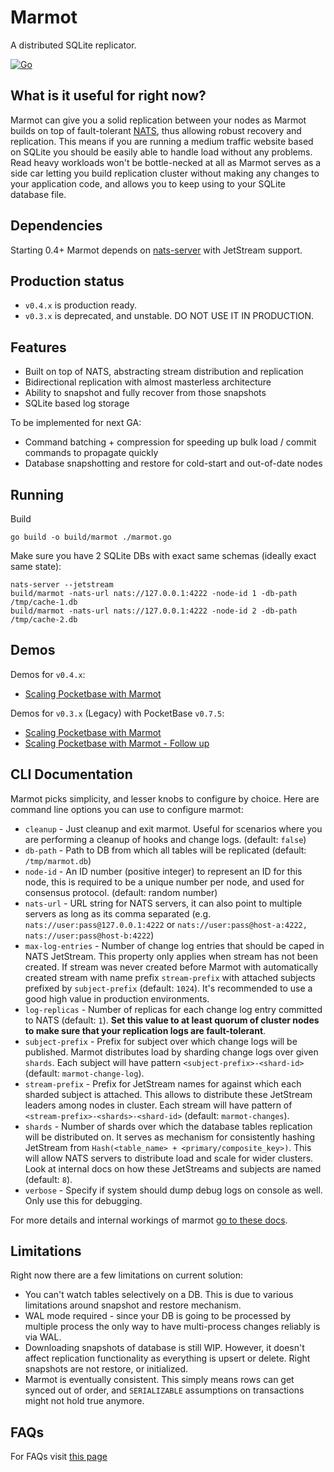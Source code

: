 # Marmot
A distributed SQLite replicator. 

[![Go](https://github.com/maxpert/marmot/actions/workflows/go.yml/badge.svg)](https://github.com/maxpert/marmot/actions/workflows/go.yml)

## What is it useful for right now?
Marmot can give you a solid replication between your nodes as Marmot builds on top of fault-tolerant 
[NATS](https://nats.io/), thus allowing robust recovery and replication. This means if you are 
running a medium traffic website based on SQLite you should be easily able to handle load 
without any problems. Read heavy workloads won't be bottle-necked at all as Marmot serves 
as a side car letting you build replication cluster without making any changes to your 
application code, and allows you to keep using to your SQLite database file. 

## Dependencies
Starting 0.4+ Marmot depends on [nats-server](https://nats.io/download/) with JetStream support.

## Production status

 - `v0.4.x` is production ready.
 - `v0.3.x` is deprecated, and unstable. DO NOT USE IT IN PRODUCTION.

## Features

 - Built on top of NATS, abstracting stream distribution and replication
 - Bidirectional replication with almost masterless architecture
 - Ability to snapshot and fully recover from those snapshots
 - SQLite based log storage

To be implemented for next GA:
 - Command batching + compression for speeding up bulk load / commit commands to propagate quickly
 - Database snapshotting and restore for cold-start and out-of-date nodes

## Running

Build
```shell
go build -o build/marmot ./marmot.go
```

Make sure you have 2 SQLite DBs with exact same schemas (ideally exact same state):

```shell
nats-server --jetstream
build/marmot -nats-url nats://127.0.0.1:4222 -node-id 1 -db-path /tmp/cache-1.db
build/marmot -nats-url nats://127.0.0.1:4222 -node-id 2 -db-path /tmp/cache-2.db
```

## Demos
Demos for `v0.4.x`:
 - [Scaling Pocketbase with Marmot](https://www.youtube.com/watch?v=QqZl61bJ9BA)

Demos for `v0.3.x` (Legacy) with PocketBase `v0.7.5`:
 - [Scaling Pocketbase with Marmot](https://youtube.com/video/VSa-VJso050)
 - [Scaling Pocketbase with Marmot - Follow up](https://www.youtube.com/watch?v=Zapupe_FREc)

## CLI Documentation

Marmot picks simplicity, and lesser knobs to configure by choice. Here are command line options you can use to
configure marmot:

 - `cleanup` - Just cleanup and exit marmot. Useful for scenarios where you are performing a cleanup of hooks and 
   change logs. (default: `false`)
 - `db-path` - Path to DB from which all tables will be replicated (default: `/tmp/marmot.db`)
 - `node-id` - An ID number (positive integer) to represent an ID for this node, this is required to be a unique
   number per node, and used for consensus protocol. (default: random number)
 - `nats-url` - URL string for NATS servers, it can also point to multiple servers as long as its comma separated (e.g.
   `nats://user:pass@127.0.0.1:4222` or `nats://user:pass@host-a:4222, nats://user:pass@host-b:4222`)
 - `max-log-entries` - Number of change log entries that should be caped in NATS JetStream. This property only applies
   when stream has not been created. If stream was never created before Marmot with automatically created stream with
   name prefix `stream-prefix` with attached subjects prefixed by `subject-prefix` (default: `1024`). It's 
   recommended to use a good high value in production environments.
 - `log-replicas` - Number of replicas for each change log entry committed to NATS (default: `1`). **Set this value to 
   at least quorum of cluster nodes to make sure that your replication logs are fault-tolerant**.
 - `subject-prefix` - Prefix for subject over which change logs will be published. Marmot distributes load by sharding
   change logs over given `shards`. Each subject will have pattern `<subject-prefix>-<shard-id>` 
   (default: `marmot-change-log`).
 - `stream-prefix` - Prefix for JetStream names for against which each sharded subject is attached. This allows to
   distribute these JetStream leaders among nodes in cluster. Each stream will have pattern of 
   `<stream-prefix>-<shards>-<shard-id>` (default: `marmot-changes`).
 - `shards` - Number of shards over which the database tables replication will be distributed on. It serves as mechanism for
   consistently hashing JetStream from `Hash(<table_name> + <primary/composite_key>)`. This will allow NATS servers to
   distribute load and scale for wider clusters. Look at internal docs on how these JetStreams and subjects are named
   (default: `8`).
 - `verbose` - Specify if system should dump debug logs on console as well. Only use this for debugging. 

For more details and internal workings of marmot [go to these docs](https://github.com/maxpert/marmot/blob/master/docs/overview.md).

## Limitations
Right now there are a few limitations on current solution:
 - You can't watch tables selectively on a DB. This is due to various limitations around snapshot and restore mechanism.
 - WAL mode required - since your DB is going to be processed by multiple process the only way to have multi-process 
   changes reliably is via WAL. 
 - Downloading snapshots of database is still WIP. However, it doesn't affect replication functionality as everything 
   is upsert or delete. Right snapshots are not restore, or initialized.
 - Marmot is eventually consistent. This simply means rows can get synced out of order, and `SERIALIZABLE` assumptions 
   on transactions might not hold true anymore.

## FAQs

For FAQs visit [this page](https://sibte.notion.site/sibte/Marmot-056983fad27a49d4a16fb91031e6ab98)
